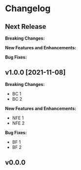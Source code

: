 Changelog
=========

## Next Release

__Breaking Changes:__

__New Features and Enhancements:__

__Bug Fixes:__

## v1.0.0 [2021-11-08]

__Breaking Changes:__

- BC 1
- BC 2

__New Features and Enhancements:__

- NFE 1
- NFE 2

__Bug Fixes:__

- BF 1
- BF 2

## v0.0.0